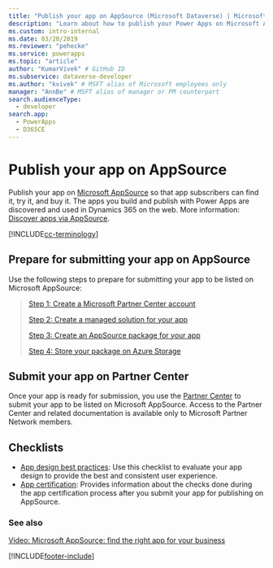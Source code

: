 ```yaml
---
title: "Publish your app on AppSource (Microsoft Dataverse) | Microsoft Docs" # Intent and product brand in a unique string of 43-59 chars including spaces
description: "Learn about how to publish your Power Apps on Microsoft AppSource so that subscribers can find it, try it, and buy it." # 115-145 characters including spaces. This abstract displays in the search result.
ms.custom: intro-internal
ms.date: 03/20/2019
ms.reviewer: "pehecke"
ms.service: powerapps
ms.topic: "article"
author: "KumarVivek" # GitHub ID
ms.subservice: dataverse-developer
ms.author: "kvivek" # MSFT alias of Microsoft employees only
manager: "AnnBe" # MSFT alias of manager or PM counterpart
search.audienceType: 
  - developer
search.app: 
  - PowerApps
  - D365CE
---
```

# Publish your app on AppSource

Publish your app on [Microsoft AppSource](https://appsource.microsoft.com) so that app subscribers can find it, try it, and buy it. The apps you build and publish with Power Apps are discovered and used in Dynamics 365 on the web. More information: [Discover apps via AppSource](../../user/app-source.md). 

[!INCLUDE[cc-terminology](includes/cc-terminology.md)]

## Prepare for submitting your app on AppSource

Use the following steps to prepare for submitting your app to be listed on Microsoft AppSource:

> [Step 1: Create a Microsoft Partner Center account](register-microsoft-partner-network.md)
> 
> [Step 2: Create a managed solution for your app](create-solution-app-appsource.md)
> 
> [Step 3: Create an AppSource package for your app](create-package-app-appsource.md)
> 
> [Step 4: Store your package on Azure Storage](store-appsource-package-azure-storage.md)

## Submit your app on Partner Center

Once your app is ready for submission, you use the [Partner Center](https://partner.microsoft.com/dashboard/commercial-marketplace/overview) to submit your app to be listed on Microsoft AppSource. Access to the Partner Center and related documentation is available only to Microsoft Partner Network members.
  
## Checklists

- [App design best practices](appendix-app-design-best-practices-checklist.md): Use this checklist to evaluate your app design to provide the best and consistent user experience.
- [App certification](appendix-app-certification-checklist.md): Provides information about the checks done during the app certification process after you submit your app for publishing on AppSource. 
  
### See also  
[Video: Microsoft AppSource: find the right app for your business](https://youtu.be/sKtLK3gqd4c)
 


[!INCLUDE[footer-include](../../includes/footer-banner.md)]